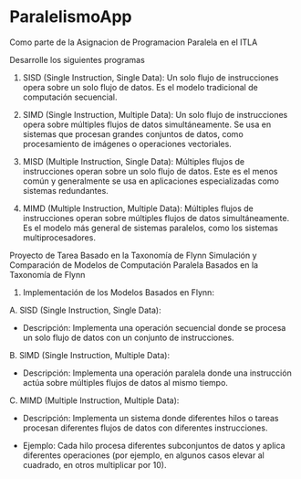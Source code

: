# ParalelismoApp
Como parte de la Asignacion de Programacion Paralela en el ITLA



Desarrolle los siguientes programas
1. SISD (Single Instruction, Single Data): Un solo flujo de instrucciones opera sobre un solo flujo de datos. Es el modelo tradicional de computación secuencial.

2. SIMD (Single Instruction, Multiple Data): Un solo flujo de instrucciones opera sobre múltiples flujos de datos simultáneamente. Se usa en sistemas que procesan grandes conjuntos de datos, como procesamiento de imágenes o operaciones vectoriales.

3. MISD (Multiple Instruction, Single Data): Múltiples flujos de instrucciones operan sobre un solo flujo de datos. Este es el menos común y generalmente se usa en aplicaciones especializadas como sistemas redundantes.

4. MIMD (Multiple Instruction, Multiple Data): Múltiples flujos de instrucciones operan sobre múltiples flujos de datos simultáneamente. Es el modelo más general de sistemas paralelos, como los sistemas multiprocesadores.


Proyecto de Tarea Basado en la Taxonomía de Flynn
Simulación y Comparación de Modelos de Computación Paralela Basados en la Taxonomía de Flynn
1. Implementación de los Modelos Basados en Flynn:

 A. SISD (Single Instruction, Single Data):

   - Descripción: Implementa una operación secuencial donde se procesa un solo flujo de datos con un conjunto de instrucciones.

B. SIMD (Single Instruction, Multiple Data):

   - Descripción: Implementa una operación paralela donde una instrucción actúa sobre múltiples flujos de datos al mismo tiempo.

C. MIMD (Multiple Instruction, Multiple Data):

   - Descripción: Implementa un sistema donde diferentes hilos o tareas procesan diferentes flujos de datos con diferentes instrucciones.

   - Ejemplo: Cada hilo procesa diferentes subconjuntos de datos y aplica diferentes operaciones (por ejemplo, en algunos casos elevar al cuadrado, en otros multiplicar por 10).
